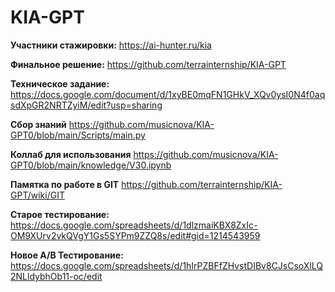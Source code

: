 # KIA-GPT

**Участники стажировки:**
https://ai-hunter.ru/kia

**Финальное решение:**
https://github.com/terrainternship/KIA-GPT

**Техническое задание:** 
https://docs.google.com/document/d/1xyBE0mqFN1GHkV_XQv0ysI0N4f0aqsdXpGR2NRTZyiM/edit?usp=sharing

**Сбор знаний** 
https://github.com/musicnova/KIA-GPT0/blob/main/Scripts/main.py

**Коллаб для использования** 
https://github.com/musicnova/KIA-GPT0/blob/main/knowledge/V30.ipynb

**Памятка по работе в GIT**
https://github.com/terrainternship/KIA-GPT/wiki/GIT

**Старое тестирование:** 
https://docs.google.com/spreadsheets/d/1dlzmaiKBX8ZxIc-OM9XUrv2vkQVgY1Gs5SYPm9ZZQ8s/edit#gid=1214543959

**Новое A/B Тестирование:** 
https://docs.google.com/spreadsheets/d/1hIrPZBFfZHvstDIBv8CJsCsoXlLQ2NLldybhOb11-oc/edit
